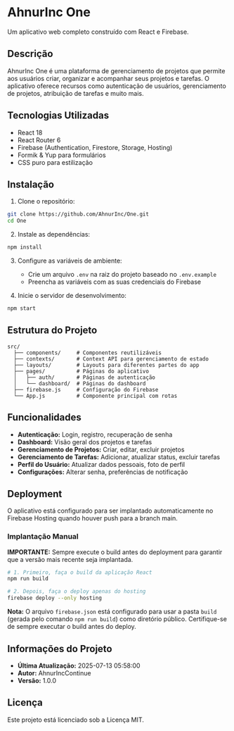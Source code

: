# AhnurInc One

Um aplicativo web completo construído com React e Firebase.

## Descrição

AhnurInc One é uma plataforma de gerenciamento de projetos que permite aos usuários criar, organizar e acompanhar seus projetos e tarefas. O aplicativo oferece recursos como autenticação de usuários, gerenciamento de projetos, atribuição de tarefas e muito mais.

## Tecnologias Utilizadas

- React 18
- React Router 6
- Firebase (Authentication, Firestore, Storage, Hosting)
- Formik & Yup para formulários
- CSS puro para estilização

## Instalação

1. Clone o repositório:
```bash
git clone https://github.com/AhnurInc/One.git
cd One
```

2. Instale as dependências:
```bash
npm install
```

3. Configure as variáveis de ambiente:
   - Crie um arquivo `.env` na raiz do projeto baseado no `.env.example`
   - Preencha as variáveis com as suas credenciais do Firebase

4. Inicie o servidor de desenvolvimento:
```bash
npm start
```

## Estrutura do Projeto

```
src/
  ├── components/     # Componentes reutilizáveis
  ├── contexts/       # Context API para gerenciamento de estado
  ├── layouts/        # Layouts para diferentes partes do app
  ├── pages/          # Páginas do aplicativo
  │   ├── auth/       # Páginas de autenticação
  │   └── dashboard/  # Páginas do dashboard
  ├── firebase.js     # Configuração do Firebase
  └── App.js          # Componente principal com rotas
```

## Funcionalidades

- **Autenticação:** Login, registro, recuperação de senha
- **Dashboard:** Visão geral dos projetos e tarefas
- **Gerenciamento de Projetos:** Criar, editar, excluir projetos
- **Gerenciamento de Tarefas:** Adicionar, atualizar status, excluir tarefas
- **Perfil do Usuário:** Atualizar dados pessoais, foto de perfil
- **Configurações:** Alterar senha, preferências de notificação

## Deployment

O aplicativo está configurado para ser implantado automaticamente no Firebase Hosting quando houver push para a branch main.

### Implantação Manual

**IMPORTANTE:** Sempre execute o build antes do deployment para garantir que a versão mais recente seja implantada.

```bash
# 1. Primeiro, faça o build da aplicação React
npm run build

# 2. Depois, faça o deploy apenas do hosting
firebase deploy --only hosting
```

**Nota:** O arquivo `firebase.json` está configurado para usar a pasta `build` (gerada pelo comando `npm run build`) como diretório público. Certifique-se de sempre executar o build antes do deploy.

## Informações do Projeto

- **Última Atualização:** 2025-07-13 05:58:00
- **Autor:** AhnurIncContinue
- **Versão:** 1.0.0

## Licença

Este projeto está licenciado sob a Licença MIT.